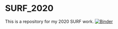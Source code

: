 # SURF_2020
This is a repository for my 2020 SURF work.
[![Binder](https://mybinder.org/badge_logo.svg)](https://mybinder.org/v2/gh/nkanrar/SURF_2020/master?filepath=https%3A%2F%2Fgithub.com%2Fnkanrar%2FSURF_2020%2Fblob%2Fmaster%2Fforebrain_analysis.ipynb)
